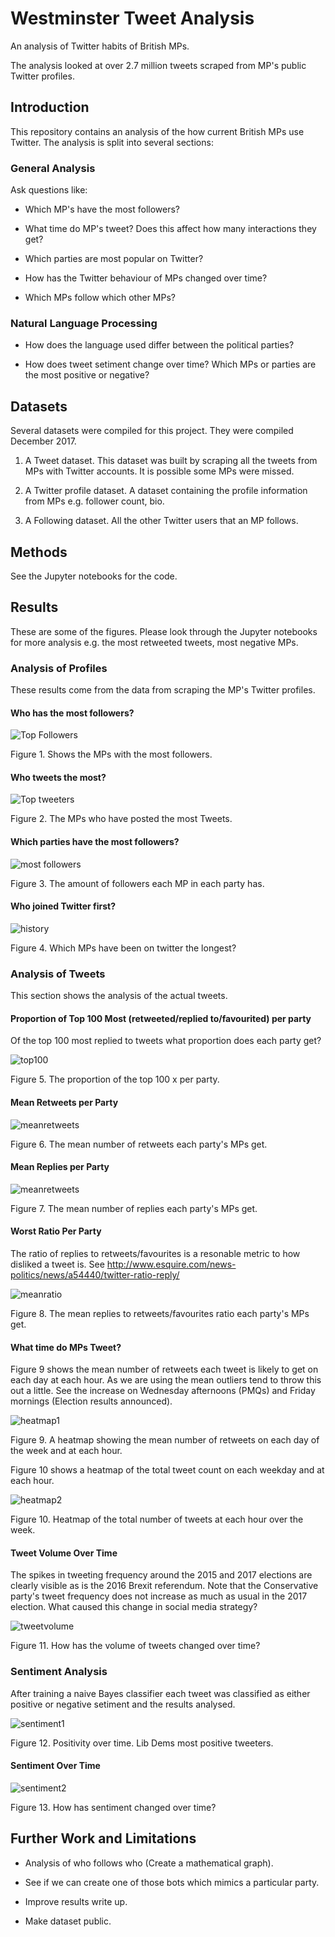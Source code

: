 # Westminster Tweet Analysis

An analysis of Twitter habits of British MPs.

The analysis looked at over 2.7 million tweets scraped from MP's public Twitter profiles.


## Introduction

This repository contains an analysis of the how current British MPs use Twitter. The analysis is split into several sections:

### General Analysis

Ask questions like:

* Which MP's have the most followers?

* What time do MP's tweet? Does this affect how many interactions they get?

* Which parties are most popular on Twitter?

* How has the Twitter behaviour of MPs changed over time?

* Which MPs follow which other MPs?

### Natural Language Processing

* How does the language used differ between the political parties?

* How does tweet setiment change over time? Which MPs or parties are the most positive or negative?

## Datasets

Several datasets were compiled for this project. They were compiled December 2017.

1. A Tweet dataset. This dataset was built by scraping all the tweets from MPs with Twitter accounts. It is possible some MPs were missed.

2. A Twitter profile dataset. A dataset containing the profile information from MPs e.g. follower count, bio.

3. A Following dataset. All the other Twitter users that an MP follows.

## Methods

See the Jupyter notebooks for the code.

## Results

These are some of the figures. Please look through the Jupyter notebooks for more analysis e.g. the most retweeted tweets, most negative MPs.



### Analysis of Profiles

These results come from the data from scraping the MP's Twitter profiles.

#### Who has the most followers?

![Top Followers](figs/most_followers.png)

Figure 1. Shows the MPs with the most followers.

#### Who tweets the most?

![Top tweeters](figs/most_tweets.png)

Figure 2. The MPs who have posted the most Tweets.


#### Which parties have the most followers?

![most followers](figs/followers_by_party.png)

Figure 3. The amount of followers each MP in each party has.

#### Who joined Twitter first?

![history](figs/longest_time_on_twitter.png)

Figure 4. Which MPs have been on twitter the longest?

### Analysis of Tweets

This section shows the analysis of the actual tweets.

#### Proportion of Top 100 Most (retweeted/replied to/favourited) per party

Of the top 100 most replied to tweets what proportion does each party get?

![top100](figs/top100_per_party.png)

Figure 5. The proportion of the top 100 x per party.

#### Mean Retweets per Party

![meanretweets](figs/mean_retweets_per_tweet.png)

Figure 6. The mean number of retweets each party's MPs get.

#### Mean Replies per Party

![meanretweets](figs/mean_replies_per_tweet.png)

Figure 7. The mean number of replies each party's MPs get.

#### Worst Ratio Per Party

The ratio of replies to retweets/favourites is a resonable metric to how disliked a tweet is. See http://www.esquire.com/news-politics/news/a54440/twitter-ratio-reply/

![meanratio](figs/mean_ratio_per_tweet.png)

Figure 8. The mean replies to retweets/favourites ratio each party's MPs get.


#### What time do MPs Tweet?

Figure 9 shows the mean number of retweets each tweet is likely to get on each day at each hour. As we are using the mean outliers tend to throw this out a little. See the increase on Wednesday afternoons (PMQs) and Friday mornings (Election results announced).

![heatmap1](figs/mean_retweets_heatmap.png)

Figure 9. A heatmap showing the mean number of retweets on each day of the week and at each hour.

Figure 10 shows a heatmap of the total tweet count on each weekday and at each hour.

![heatmap2](figs/heat_map_tweet_count.png)

Figure 10. Heatmap of the total number of tweets at each hour over the week.

#### Tweet Volume Over Time

The spikes in tweeting frequency around the 2015 and 2017 elections are clearly visible as is the 2016 Brexit referendum. Note that the Conservative party's tweet frequency does not increase as much as usual in the 2017 election. What caused this change in social media strategy?

![tweetvolume](figs/number_of_tweets_over_time.png)

Figure 11. How has the volume of tweets changed over time?

### Sentiment Analysis


After training a naive Bayes classifier each tweet was classified as either positive or negative setiment and the results analysed.

![sentiment1](figs/positivity_per_party.png)

Figure 12. Positivity over time. Lib Dems most positive tweeters.

#### Sentiment Over Time

![sentiment2](figs/sentiment_over_time.png)

Figure 13. How has sentiment changed over time?



## Further Work and Limitations

* Analysis of who follows who (Create a  mathematical graph).

* See if we can create one of those bots which mimics a particular party.

* Improve results write up.

* Make dataset public.
